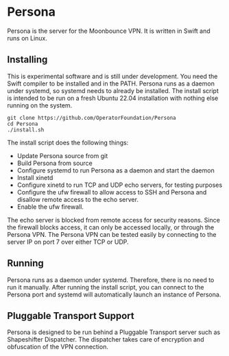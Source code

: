 # Persona

Persona is the server for the Moonbounce VPN. It is written in Swift and runs on Linux.

## Installing

This is experimental software and is still under development.
You need the Swift compiler to be installed and in the PATH.
Persona runs as a daemon under systemd, so systemd needs to already be installed.
The install script is intended to be run on a fresh Ubuntu 22.04 installation with nothing else running on the system.

```
git clone https://github.com/OperatorFoundation/Persona
cd Persona
./install.sh
```

The install script does the following things:
- Update Persona source from git
- Build Persona from source
- Configure systemd to run Persona as a daemon and start the daemon
- Install xinetd
- Configure xinetd to run TCP and UDP echo servers, for testing purposes
- Configure the ufw firewall to allow access to SSH and Persona and disallow remote access to the echo server.
- Enable the ufw firewall.

The echo server is blocked from remote access for security reasons. Since the firewall blocks access, it can
only be accessed locally, or through the Persona VPN. The Persona VPN can be tested easily by connecting to the
server IP on port 7 over either TCP or UDP.

## Running

Persona runs as a daemon under systemd. Therefore, there is no need to run it manually. After running the install
script, you can connect to the Persona port and systemd will automatically launch an instance of Persona.

## Pluggable Transport Support

Persona is designed to be run behind a Pluggable Transport server such as Shapeshifter Dispatcher. The dispatcher
takes care of encryption and obfuscation of the VPN connection.

